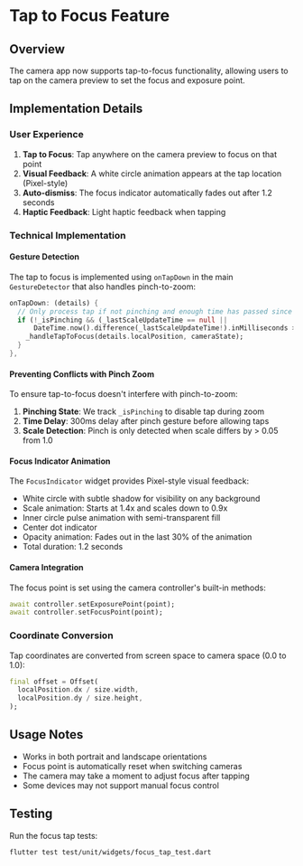 # Tap to Focus Feature

## Overview
The camera app now supports tap-to-focus functionality, allowing users to tap on the camera preview to set the focus and exposure point.

## Implementation Details

### User Experience
1. **Tap to Focus**: Tap anywhere on the camera preview to focus on that point
2. **Visual Feedback**: A white circle animation appears at the tap location (Pixel-style)
3. **Auto-dismiss**: The focus indicator automatically fades out after 1.2 seconds
4. **Haptic Feedback**: Light haptic feedback when tapping

### Technical Implementation

#### Gesture Detection
The tap to focus is implemented using `onTapDown` in the main `GestureDetector` that also handles pinch-to-zoom:

```dart
onTapDown: (details) {
  // Only process tap if not pinching and enough time has passed since last scale
  if (!_isPinching && (_lastScaleUpdateTime == null || 
      DateTime.now().difference(_lastScaleUpdateTime!).inMilliseconds > 300)) {
    _handleTapToFocus(details.localPosition, cameraState);
  }
},
```

#### Preventing Conflicts with Pinch Zoom
To ensure tap-to-focus doesn't interfere with pinch-to-zoom:
1. **Pinching State**: We track `_isPinching` to disable tap during zoom
2. **Time Delay**: 300ms delay after pinch gesture before allowing taps
3. **Scale Detection**: Pinch is only detected when scale differs by > 0.05 from 1.0

#### Focus Indicator Animation
The `FocusIndicator` widget provides Pixel-style visual feedback:
- White circle with subtle shadow for visibility on any background
- Scale animation: Starts at 1.4x and scales down to 0.9x
- Inner circle pulse animation with semi-transparent fill
- Center dot indicator
- Opacity animation: Fades out in the last 30% of the animation
- Total duration: 1.2 seconds

#### Camera Integration
The focus point is set using the camera controller's built-in methods:
```dart
await controller.setExposurePoint(point);
await controller.setFocusPoint(point);
```

### Coordinate Conversion
Tap coordinates are converted from screen space to camera space (0.0 to 1.0):
```dart
final offset = Offset(
  localPosition.dx / size.width,
  localPosition.dy / size.height,
);
```

## Usage Notes
- Works in both portrait and landscape orientations
- Focus point is automatically reset when switching cameras
- The camera may take a moment to adjust focus after tapping
- Some devices may not support manual focus control

## Testing
Run the focus tap tests:
```bash
flutter test test/unit/widgets/focus_tap_test.dart
```